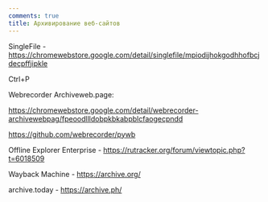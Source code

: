 ```yaml
---
comments: true
title: Архивирование веб-сайтов
---
```


SingleFile - <https://chromewebstore.google.com/detail/singlefile/mpiodijhokgodhhofbcjdecpffjipkle>

Ctrl+P

Webrecorder Archiveweb.page:

<https://chromewebstore.google.com/detail/webrecorder-archivewebpag/fpeoodllldobpkbkabpblcfaogecpndd>

<https://github.com/webrecorder/pywb>

Offline Explorer Enterprise - <https://rutracker.org/forum/viewtopic.php?t=6018509>

Wayback Machine - <https://archive.org/>

archive.today - <https://archive.ph/>